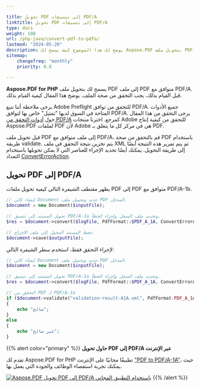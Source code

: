 ```yaml
---

title: تحويل PDF إلى تنسيقات PDF/A  
linktitle: تحويل PDF إلى تنسيقات PDF/A  
type: docs  
weight: 100  
url: /php-java/convert-pdf-to-pdfa/  
lastmod: "2024-05-20"  
description: يوضح لك هذا الموضوع كيف يسمح لك Aspose.PDF بتحويل ملف PDF إلى ملف PDF متوافق مع PDF/A.  
sitemap:  
    changefreq: "monthly"  
    priority: 0.8  

---
```


**Aspose.PDF for PHP** يسمح لك بتحويل ملف PDF إلى ملف PDF متوافق مع PDF/A. قبل القيام بذلك، يجب التحقق من صحة الملف. يوضح هذا المقال كيفية القيام بذلك.

يرجى ملاحظة أننا نتبع Adobe Preflight للتحقق من توافق PDF/A. جميع الأدوات المتاحة في السوق لديها "تمثيل" خاص بها لتوافق PDF/A. يرجى التحقق من هذا المقال حول [أدوات التحقق من PDF/A](http://wiki.opf-labs.org/display/SPR/PDFA+Validation+tools+give+different+results) كمرجع. اخترنا منتجات Adobe للتحقق من كيفية إنتاج Aspose.PDF لملفات PDF لأن Adobe هي في مركز كل ما يتعلق بـ PDF.

قبل تحويل ملف PDF إلى ملف متوافق مع PDF/A، قم بالتحقق من صحة PDF باستخدام طريقة validate.
 يتم تخزين نتيجة التحقق في ملف XML ثم يتم تمرير هذه النتيجة أيضًا إلى طريقة التحويل. يمكنك أيضًا تحديد الإجراء للعناصر التي لا يمكن تحويلها باستخدام التعداد [ConvertErrorAction](https://reference.aspose.com/pdf/java/com.aspose.pdf/converterroraction).

## تحويل PDF إلى PDF/A

يظهر مقتطف الشيفرة التالي كيفية تحويل ملفات PDF إلى PDF متوافق مع PDF/A-1b.

```php
// إنشاء كائن Document جديد وتحميل ملف PDF المدخل.
$document = new Document($inputFile);

// تحويل المستند إلى تنسيق PDF/A-1a وتحديد ملف السجل وإجراء الخطأ.
$res = $document->convert($logFile, PdfFormat::$PDF_A_1A, ConvertErrorAction::$Delete);

// حفظ المستند المحول إلى ملف الإخراج.
$document->save($outputFile);
```

لإجراء التحقق فقط، استخدم سطر الشيفرة التالي:

```php
// إنشاء كائن Document جديد وتحميل ملف PDF المدخل.
$document = new Document($inputFile);

// تحويل المستند إلى تنسيق PDF/A-1a وتحديد ملف السجل وإجراء الخطأ.
$res = $document->convert($logFile, PdfFormat::$PDF_A_1A, ConvertErrorAction::$Delete);

// التحقق من PDF لـ PDF/A-1a
if ($document->validate("validation-result-A1A.xml", PdfFormat.PDF_A_1A))
{
    echo "صالح";
}
else
{
    echo "غير صالح";
}
```

{{% alert color="primary" %}}
**حاول تحويل PDF إلى PDF/A عبر الإنترنت**

تقدم لك Aspose.PDF for PHP تطبيقًا مجانيًا على الإنترنت ["PDF to PDF/A-1A"](https://products.aspose.app/pdf/conversion/pdf-to-pdfa1a)، حيث يمكنك تجربة استقصاء الوظائف والجودة التي يعمل بها.

[![Aspose.PDF تحويل PDF إلى PDF/A باستخدام التطبيق المجاني](pdf_to_pdfa.png)](https://products.aspose.app/pdf/conversion/pdf-to-pdfa1a)
{{% /alert %}}